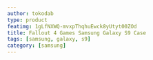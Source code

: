```yaml
---
author: tokodab
type: product
featimg: 1gLfNXWQ-mvxpThqhuEwck8yUtyt00ZOd
title: Fallout 4 Games Samsung Galaxy S9 Case
tags: [samsung, galaxy, s9]
category: [samsung]
---
```

